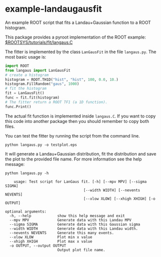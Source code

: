 # example-landaugausfit
An example ROOT script that fits a Landau+Gaussian function to a ROOT histogram.

This package provides a pyroot implementation of the ROOT example: [$ROOTSYS/tutorials/fit/langaus.C](https://root.cern.ch/root/html/tutorials/fit/langaus.C.html)

The fitter is implemented by the class `LanGausFit` in the file `langaus.py`. The most basic usage is:
```python
import ROOT
from langaus import LanGausFit
# create a histogram
histogram = ROOT.TH1D("hist", "hist", 100, 0.0, 10.)
histogram.FillRandom("gaus", 1000)
# fit the histogram
fit = LanGausFit()
func = fit.fit(histogram)
# The fitter return a ROOT TF1 (a 1D function).
func.Print()
```

The actual fit function is implemented inside `langaus.C`. If you want to copy this code into another package then you should remember to copy both files. 

You can test the fitter by running the script from the command line. 
```
python langaus.py -o testplot.eps
```

It will generate a Landau+Gaussian distribution, fit the distribution and save the plot to the provided file name.
For more information see the help message:
```
python langaus.py -h
```


```
    usage: Test script for LanGaus fit. [-h] [--mpv MPV] [--sigma SIGMA]
                                    [--width WIDTH] [--nevents NEVENTS]
                                    [--xlow XLOW] [--xhigh XHIGH] [-o OUTPUT]

optional arguments:
  -h, --help            show this help message and exit
  --mpv MPV             Generate data with this Landau MPV
  --sigma SIGMA         Generate data with this Gaussian sigma
  --width WIDTH         Generate data with this Landau width.
  --nevents NEVENTS     Generate this many events.
  --xlow XLOW           Plot min x value
  --xhigh XHIGH         Plot max x value
  -o OUTPUT, --output OUTPUT
                        Output plot file name.
```
